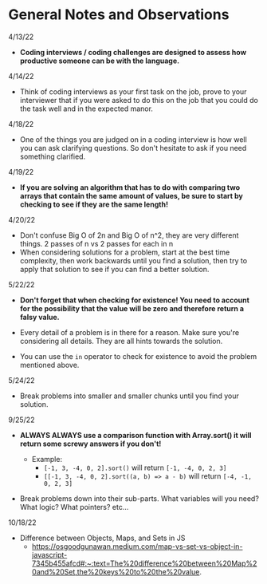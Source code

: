 # General Notes and Observations

4/13/22

- **Coding interviews / coding challenges are designed to assess how productive someone can be with the language.**

4/14/22

- Think of coding interviews as your first task on the job, prove to your interviewer that if you were asked to do this on the job that you could do the task well and in the expected manor.

4/18/22

- One of the things you are judged on in a coding interview is how well you can ask clarifying questions. So don't hesitate to ask if you need something clarified.

4/19/22

- **If you are solving an algorithm that has to do with comparing two arrays that contain the same amount of values, be sure to start by checking to see if they are the same length!**

4/20/22

- Don't confuse Big O of 2n and Big O of n^2, they are very different things. 2 passes of n vs 2 passes for each in n
- When considering solutions for a problem, start at the best time complexity, then work backwards until you find a solution, then try to apply that solution to see if you can find a better solution.

5/22/22

- **Don't forget that when checking for existence! You need to account for the possibility that the value will be zero and therefore return a falsy value.**

- Every detail of a problem is in there for a reason. Make sure you're considering all details. They are all hints towards the solution.

- You can use the `in` operator to check for existence to avoid the problem mentioned above.

5/24/22

- Break problems into smaller and smaller chunks until you find your solution.

9/25/22

- **ALWAYS ALWAYS use a comparison function with Array.sort() it will return some screwy answers if you don't!**

  - Example:
    - `[-1, 3, -4, 0, 2].sort()` will return `[-1, -4, 0, 2, 3]`
    - `[[-1, 3, -4, 0, 2].sort((a, b) => a - b)` will return `[-4, -1, 0, 2, 3]`

- Break problems down into their sub-parts. What variables will you need? What logic? What pointers? etc...

10/18/22

- Difference between Objects, Maps, and Sets in JS
  - https://osgoodgunawan.medium.com/map-vs-set-vs-object-in-javascript-7345b455afcd#:~:text=The%20difference%20between%20Map%20and%20Set,the%20keys%20to%20the%20value.

